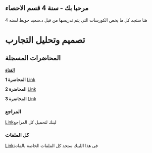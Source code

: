 ## مرحبا بك - سنة 4  قسم الاحصاء

هنا ستجد كل ما يخص الكورسات التى يتم تدريسها من قبل د.سعيد حويط لسنه 4

# تصميم وتحليل التجارب

## المحاضرات المسجلة

[**القناة**](https://youtu.be/czU4FfZN-eY)


**المحاضرة 1** [Link](https://youtu.be/czU4FfZN-eY)

**المحاضرة 2** [Link](https://youtu.be/-MkTMk3HKQ0)

**المحاضرة 3** [Link](https://youtu.be/e3hWo2QRiDM)

### المراجع

[Link](https://drive.google.com/drive/folders/1ZPxNkPXb9dASLYMgUt8j9o1ewfg_mxCo?usp=sharing )لينك لتحميل كل المراجع


### كل الملفات

[Link](https://drive.google.com/drive/folders/1tixrkX2HIRdVdBbZvhl6-IHkVa67ht93?usp=sharing)فى هذا اللينك ستجد كل الملفات الخاصة بالمادة
